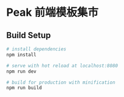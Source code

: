 # Peak 前端模板集市

## Build Setup

``` bash
# install dependencies
npm install

# serve with hot reload at localhost:8080
npm run dev

# build for production with minification
npm run build

```



